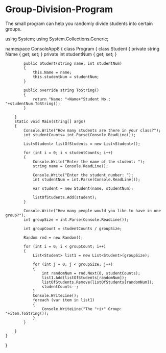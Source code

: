 # Group-Division-Program
The small program can help you randomly divide students into certain groups.

using System;
using System.Collections.Generic;

namespace ConsoleApp8
{
    class Program
    {
        class Student
        {
            private string Name { get; set; }
            private int studentNum { get; set; }

            public Student(string name, int studentNum)
            {
                this.Name = name;
                this.studentNum = studentNum;
            }

            public override string ToString()
            {
                return "Name: "+Name+"Student No.: "+studentNum.ToString();
            }

        }
        static void Main(string[] args)
        {
            Console.Write("How many students are there in your class?");
            int studentCounts= int.Parse(Console.ReadLine());

            List<Student> listOfStudents = new List<Student>();

            for (int i = 0; i < studentCounts; i++)
            {
                Console.Write("Enter the name of the student: ");
                string name = Console.ReadLine();

                Console.Write("Enter the student number: ");
                int studentNum = int.Parse(Console.ReadLine());

                var student = new Student(name, studentNum);

                listOfStudents.Add(student);
            }

            Console.Write("How many people would you like to have in one group?");
            int groupSize = int.Parse(Console.ReadLine());

            int groupCount = studentCounts / groupSize;

            Random rnd = new Random();

            for (int i = 0; i < groupCount; i++)
            {
                List<Student> list1 = new List<Student>(groupSize);

                for (int j = 0; j < groupSize; j++)
                {
                    int randomNum = rnd.Next(0, studentCounts);
                    list1.Add(listOfStudents[randomNum]);
                    listOfStudents.Remove(listOfStudents[randomNum]);
                    studentCounts--;
                }
                Console.WriteLine();
                foreach (var item in list1)
                {
                    Console.WriteLine("The "+i+" Group: "+item.ToString());
                }
            }

        }
    }
}
